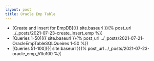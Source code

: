 ```yaml
---
layout: post
title: Oracle Emp Table
---
```

* [Create and Insert for EmpDB]({{ site.baseurl }}{% post_url ../_posts/2021-07-23-create_insert_emp %})
* [Queries 1-50]({{ site.baseurl }}{% post_url ../_posts/2021-07-21-OracleEmpTableSQLQueires 1-50 %})
* [Queries 51-100]({{ site.baseurl }}{% post_url ../_posts/2021-07-23-oracle_emp_51to100 %})
